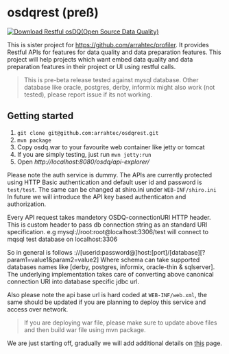 # osdqrest (preß)   

[![Download Restful osDQ(Open Source Data Quality) ](https://a.fsdn.com/con/app/sf-download-button)](https://sourceforge.net/projects/restful-api-for-osdq/files/latest/download)

  This is sister project for https://github.com/arrahtec/profiler. It provides Restful APIs for features for data quality and data preparation features. This project will help projects which want embed data quality and data preparation features in their project or UI using restful calls.

> This is pre-beta release tested against mysql database. Other database like oracle, postgres, derby, informix might also
> work (not tested), please report issue if its not working. 


## Getting started
  1. `git clone git@github.com:arrahtec/osdqrest.git`
  2. `mvn package`
  3. Copy osdq.war to your favourite web container like jetty or tomcat
  4. If you are simply testing, just run `mvn jetty:run` 
  5. Open *http://localhost:8080/osdq/api-explorer/*

Please note the auth service is dummy. The APIs are currently protected using HTTP Basic authentication and default user id and password is `test/test`. The same can be changed at shiro.ini under `WEB-INF/shiro.ini` In future we will introduce the API key based authenticaton and authorization. 

Every API request takes mandetory OSDQ-connectionURI HTTP header. This is custom header to pass db connection string as an standard URI specification. e.g mysql://root:root@localhost:3306/test will connect to mqsql test database on localhost:3306 

So in general is follows <schema>://[userid:password@]host:[port]/[database][?param1=value1&param2=value2]
Where schema can take supported databases names like [derby, postgres, informix, oracle-thin & sqlserver]. The underlying implementation takes care of converting above canonical connection URI into database specific jdbc url. 


Also please note the api base url is hard coded at `WEB-INF/web.xml`, the same should be updated if you are planning to deploy this service and access over network.

> If you are deploying war file, please make sure to update above files and then build war file using mvn package.


We are just starting off, gradually we will add additional details on [this](http://arrahtec.github.io/osdqrest/) page.
